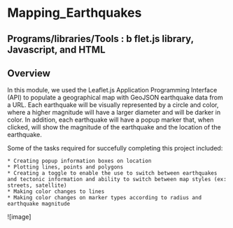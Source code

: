 # Mapping_Earthquakes

## Programs/libraries/Tools : b flet.js library, Javascript, and HTML

## Overview

In this module, we used the Leaflet.js Application Programming Interface (API) to populate a geographical map with GeoJSON earthquake data from a URL. Each earthquake will be visually represented by a circle and color, where a higher magnitude will have a larger diameter and will be darker in color. 
In addition, each earthquake will have a popup marker that, when clicked, will show the magnitude of the earthquake and the location of the earthquake.

Some of the tasks required for succefully completing this project included:

    * Creating popup information boxes on location
    * Plotting lines, points and polygons
    * Creating a toggle to enable the use to switch between earthquakes and tectonic information and ability to switch between map styles (ex: streets, satellite)
    * Making color changes to lines
    * Making color changes on marker types according to radius and earthquake magnitude
    
![image]
